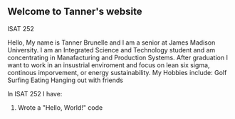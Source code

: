 ## Welcome to Tanner's website
ISAT 252

Hello, My name is Tanner Brunelle and I am a senior at James Madison University. I am an Integrated Science and Technology student and am concentrating in Manafacturing and Production Systems. After graduation I want to work in an insustrial enviroment and focus on lean six sigma, continous imporvement, or energy sustainability. 
My Hobbies include:
Golf
Surfing
Eating
Hanging out with friends

In ISAT 252 I have:
 
1. Wrote a "Hello, World!" code


